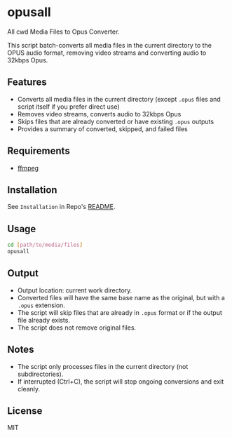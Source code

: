 # opusall

All cwd Media Files to Opus Converter.

This script batch-converts all media files in the current directory to the OPUS audio format, removing video streams and converting audio to 32kbps Opus.

## Features

- Converts all media files in the current directory (except `.opus` files and script itself if you prefer direct use)
- Removes video streams, converts audio to 32kbps Opus
- Skips files that are already converted or have existing `.opus` outputs
- Provides a summary of converted, skipped, and failed files

## Requirements

- [ffmpeg](https://ffmpeg.org/)

## Installation

See `Installation` in Repo's [README](./../../README.md).

## Usage

```bash
cd [path/to/media/files]
opusall
```

## Output

- Output location: current work directory.
- Converted files will have the same base name as the original, but with a `.opus` extension.
- The script will skip files that are already in `.opus` format or if the output file already exists.
- The script does not remove original files. 

## Notes

- The script only processes files in the current directory (not subdirectories).
- If interrupted (Ctrl+C), the script will stop ongoing conversions and exit cleanly.

## License

MIT
